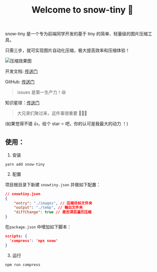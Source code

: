 <br>

<h1 align="center">Welcome to snow-tiny 👋</h1>

<br>

snow-tiny 是一个专为前端同学开发的基于 tiny 的简单、轻量级的图片压缩工具。

只需三步，就可实现图片自动化压缩，极大提高效率和压缩体验！

![压缩效果图](https://vitepress-source.oss-cn-beijing.aliyuncs.com/typoraimage-20221120164649326.png)

开发文档: [传送门](http://www.jimmyxuexue.top:999/snowtiny/guide/introduce.html)

GitHub: [传送门](https://github.com/Jimmylxue/daily-store/tree/master/packages/snowtiny)

> issues 是第一生产力！😄

知识星球：[传送门](http://www.jimmyxuexue.top)

> 大兄弟们聚过来，这件事很重要 🎉🎉🎉

(如果觉得不错 👍，给个 star ⭐ 吧，你的认可是我最大的动力 ！)

## 使用：

1. 安装

```
yarn add snow-tiny
```

2. 配置

项目根目录下新建 `snowtiny.json` 并做如下配置：

```json
// snowtiny.json
{
	"entry": "./images", // 压缩目标文件夹
	"output": "./temp", // 输出文件夹
	"diffChange": true // 是否深层遍历压缩
}
```

在`package.json` 中增加如下脚本：

```json
scripts: {
  'compress': 'npx snow'
}
```

3. 运行

```
npm run compress
```
